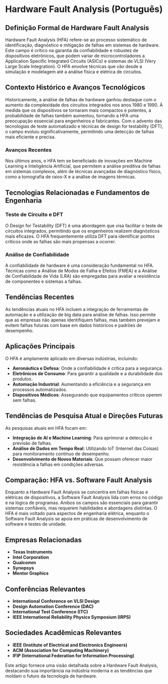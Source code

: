 # Hardware Fault Analysis (Português)

## Definição Formal de Hardware Fault Analysis

Hardware Fault Analysis (HFA) refere-se ao processo sistemático de identificação, diagnóstico e mitigação de falhas em sistemas de hardware. Este campo é crítico na garantia da confiabilidade e robustez de dispositivos eletrônicos, que podem variar de microcontroladores a Application Specific Integrated Circuits (ASICs) e sistemas de VLSI (Very Large Scale Integration). O HFA envolve técnicas que vão desde a simulação e modelagem até a análise física e elétrica de circuitos.

## Contexto Histórico e Avanços Tecnológicos

Historicamente, a análise de falhas de hardware ganhou destaque com o aumento da complexidade dos circuitos integrados nos anos 1980 e 1990. À medida que os dispositivos se tornaram mais compactos e potentes, a probabilidade de falhas também aumentou, tornando a HFA uma preocupação essencial para engenheiros e fabricantes. Com o advento das tecnologias de teste automatizado e técnicas de design for testability (DFT), o campo evoluiu significativamente, permitindo uma detecção de falhas mais eficiente e precisa.

### Avanços Recentes

Nos últimos anos, o HFA tem se beneficiado de inovações em Machine Learning e Inteligência Artificial, que permitem a análise preditiva de falhas em sistemas complexos, além de técnicas avançadas de diagnóstico físico, como a tomografia de raios-X e a análise de imagens térmicas.

## Tecnologias Relacionadas e Fundamentos de Engenharia

### Teste de Circuito e DFT

O Design for Testability (DFT) é uma abordagem que visa facilitar o teste de circuitos integrados, permitindo que os engenheiros realizem diagnósticos mais eficazes. O HFA frequentemente utiliza DFT para identificar pontos críticos onde as falhas são mais propensas a ocorrer.

### Análise de Confiabilidade

A confiabilidade de hardware é uma consideração fundamental no HFA. Técnicas como a Análise de Modos de Falha e Efeitos (FMEA) e a Análise de Confiabilidade de Vida (LRA) são empregadas para avaliar a resistência de componentes e sistemas a falhas.

## Tendências Recentes

As tendências atuais no HFA incluem a integração de ferramentas de automação e a utilização de big data para análise de falhas. Isso permite que as empresas não apenas identifiquem falhas, mas também prevejam e evitem falhas futuras com base em dados históricos e padrões de desempenho.

## Aplicações Principais

O HFA é amplamente aplicado em diversas indústrias, incluindo:

- **Aeronáutica e Defesa**: Onde a confiabilidade é crítica para a segurança.
- **Eletrônicos de Consumo**: Para garantir a qualidade e a durabilidade dos produtos.
- **Automação Industrial**: Aumentando a eficiência e a segurança em processos automatizados.
- **Dispositivos Médicos**: Assegurando que equipamentos críticos operem sem falhas.

## Tendências de Pesquisa Atual e Direções Futuras

As pesquisas atuais em HFA focam em:

- **Integração de AI e Machine Learning**: Para aprimorar a detecção e previsão de falhas.
- **Análise de Dados em Tempo Real**: Utilizando IoT (Internet das Coisas) para monitoramento contínuo de desempenho.
- **Desenvolvimento de Novos Materiais**: Que possam oferecer maior resistência a falhas em condições adversas.

## Comparação: HFA vs. Software Fault Analysis

Enquanto a Hardware Fault Analysis se concentra em falhas físicas e elétricas de dispositivos, a Software Fault Analysis lida com erros no código e na lógica de programas. Ambos os campos são essenciais para garantir sistemas confiáveis, mas requerem habilidades e abordagens distintas. O HFA é mais voltado para aspectos de engenharia elétrica, enquanto o Software Fault Analysis se apoia em práticas de desenvolvimento de software e testes de unidade.

## Empresas Relacionadas

- **Texas Instruments**
- **Intel Corporation**
- **Qualcomm**
- **Synopsys**
- **Mentor Graphics**

## Conferências Relevantes

- **International Conference on VLSI Design**
- **Design Automation Conference (DAC)**
- **International Test Conference (ITC)**
- **IEEE International Reliability Physics Symposium (IRPS)**

## Sociedades Acadêmicas Relevantes

- **IEEE (Institute of Electrical and Electronics Engineers)**
- **ACM (Association for Computing Machinery)**
- **IFIP (International Federation for Information Processing)**

Este artigo fornece uma visão detalhada sobre a Hardware Fault Analysis, destacando sua importância na indústria moderna e as tendências que moldam o futuro da tecnologia de hardware.